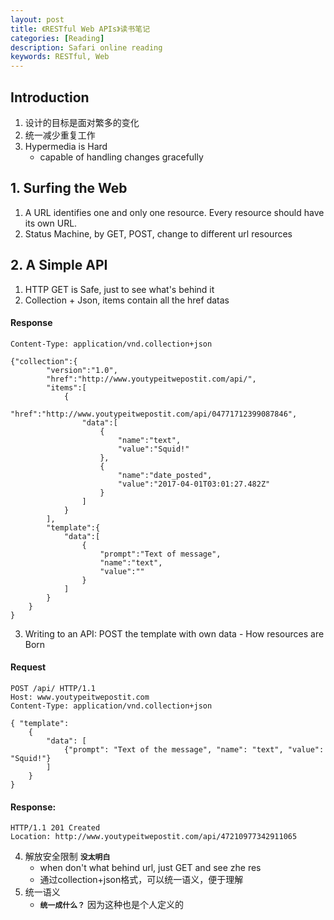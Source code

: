 ```yaml
---
layout: post
title: 《RESTful Web APIs》读书笔记
categories: [Reading]
description: Safari online reading
keywords: RESTful, Web
---
```



## Introduction
1. 设计的目标是面对繁多的变化
2. 统一减少重复工作
3. Hypermedia is Hard
	* capable of handling changes gracefully

## 1. Surfing the Web

1. A URL identifies one and only one resource. Every resource should have its own URL.
2. Status Machine, by GET, POST, change to different url resources

## 2. A Simple API
1. HTTP GET is Safe, just to see what's behind it
2. Collection + Json, items contain all the href datas

#### Response
```
Content-Type: application/vnd.collection+json

{"collection":{
        "version":"1.0",
        "href":"http://www.youtypeitwepostit.com/api/",
        "items":[
            {
                "href":"http://www.youtypeitwepostit.com/api/04771712399087846",
                "data":[
                    {
                        "name":"text",
                        "value":"Squid!"
                    },
                    {
                        "name":"date_posted",
                        "value":"2017-04-01T03:01:27.482Z"
                    }
                ]
            }
        ],
        "template":{
            "data":[
                {
                    "prompt":"Text of message",
                    "name":"text",
                    "value":""
                }
            ]
        }
    }
}

```

3. Writing to an API: POST the template with own data - How resources are Born

#### Request

```
POST /api/ HTTP/1.1
Host: www.youtypeitwepostit.com
Content-Type: application/vnd.collection+json

{ "template":
	{
  		"data": [
   			{"prompt": "Text of the message", "name": "text", "value": "Squid!"}
  		]
 	}
}
```

#### Response:
```
HTTP/1.1 201 Created
Location: http://www.youtypeitwepostit.com/api/47210977342911065
```

4. 解放安全限制 **`没太明白`**
	- when don't what behind url, just GET and see zhe res
	- 通过collection+json格式，可以统一语义，便于理解
5. 统一语义 
	- **`统一成什么？`** 因为这种也是个人定义的

